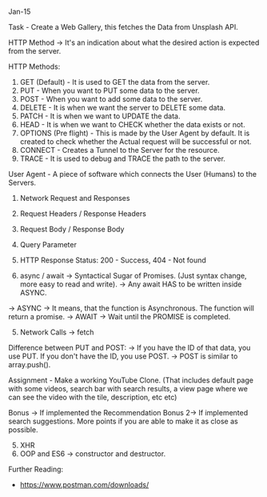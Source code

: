 Jan-15

Task - Create a Web Gallery, this fetches the Data from Unsplash API.

HTTP Method -> It's an indication about what the desired action is expected from the server.

HTTP Methods:
1. GET (Default) - It is used to GET the data from the server.
2. PUT - When you want to PUT some data to the server.
3. POST - When you want to add some data to the server.
4. DELETE - It is when we want the server to DELETE some data.
5. PATCH - It is when we want to UPDATE the data.
6. HEAD - It is when we want to CHECK whether the data exists or not.
7. OPTIONS (Pre flight) - This is made by the User Agent by default. It is created to check whether the Actual request will be successful or not.
8. CONNECT - Creates a Tunnel to the Server for the resource.
9. TRACE - It is used to debug and TRACE the path to the server.

User Agent - A piece of software which connects the User (Humans) to the Servers.


1. Network Request and Responses
2. Request Headers / Response Headers
3. Request Body / Response Body
4. Query Parameter
5. HTTP Response Status: 200 - Success, 404 - Not found


6. async / await -> Syntactical Sugar of Promises. (Just syntax change, more easy to read and write).
-> Any await HAS to be written inside ASYNC.

-> ASYNC -> It means, that the function is Asynchronous. The function will return a promise.
-> AWAIT -> Wait until the PROMISE is completed.

5. Network Calls -> fetch



Difference between PUT and POST:
-> If you have the ID of that data, you use PUT. If you don't have the ID, you use POST.
-> POST is similar to array.push().

Assignment - 
Make a working YouTube Clone. (That includes default page with some videos, search bar with search results, a view page where we can see the video with the tile, description, etc etc)

Bonus -> If implemented the Recommendation
Bonus 2-> If implemented search suggestions.
More points if you are able to make it as close as possible.


5. XHR
6. OOP and ES6 -> constructor and destructor.


Further Reading:
- https://www.postman.com/downloads/